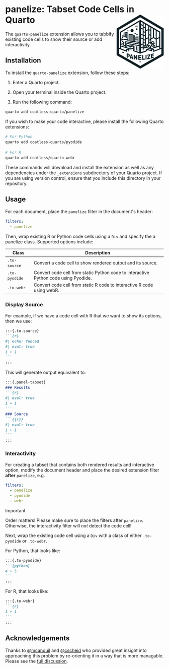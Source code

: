 # panelize: Tabset Code Cells in Quarto <img src="logo-panelize.png" align ="right" alt="" width ="150"/>

The `quarto-panelize` extension allows you to tabbify existing code cells to show their source or add interactivity.

## Installation

To install the `quarto-panelize` extension, follow these steps:

1. Enter a Quarto project.

2. Open your terminal inside the Quarto project.

3. Run the following command:

```bash
quarto add coatless-quarto/panelize
```

If you wish to make your code interactive, please install the following Quarto extensions:

```sh
# For Python
quarto add coatless-quarto/pyodide

# For R
quarto add coatless/quarto-webr
```

These commands will download and install the extension as well as any dependencies under the `_extensions` subdirectory of your Quarto project. If you are using version control, ensure that you include this directory in your repository.

## Usage

For each document, place the `panelize` filter in the document's header:

```yml
filters:
  - panelize
```

Then, wrap existing R or Python code cells using a `Div` and specify the a panelize class. 
Supported options include:

| Class         | Description                                                                         |
|---------------|-------------------------------------------------------------------------------------|
| `.to-source`  | Convert a code cell to show rendered output and its source.                         |
| `.to-pyodide` | Convert code cell from static Python code to interactive Python code using Pyodide. |
| `.to-webr`    | Convert code cell from static R code to interactive R code using webR.              |


### Display Source

For example, if we have a code cell with R that we want to show its options, then we use:

```` md
:::{.to-source}
```{r}
#| echo: fenced
#| eval: true
1 + 1
```
:::
````

This will generate output equivalent to: 

```` md
:::{.panel-tabset}
### Results
```{r}
#| eval: true
1 + 1
```
### Source
```{{r}}
#| eval: true
1 + 1
```
:::
````

### Interactivity

For creating a tabset that contains both rendered results and interactive option, modify the document header and place the desired extension filter **after** `panelize`, e.g.

```yml
filters:
  - panelize
  - pyodide
  - webr
```

> [!IMPORTANT]
>
> Order matters! Please make sure to place the filters after `panelize`.
> Otherwise, the interactivity filter will *not* detect the code cell!
>

Next, wrap the existing code cell using a `Div` with a class of either `.to-pyodide` or `.to-webr`.

For Python, that looks like: 

````md
:::{.to-pyodide}
```{python}
4 + 5
```
:::
````

For R, that looks like: 

````md
:::{.to-webr}
```{r}
1 + 1
```
:::
````

## Acknowledgements

Thanks to [@mcanouil](https://github.com/mcanouil) and [@cscheid](https://github.com/cscheid) who provided great insight into approaching this problem by re-orienting it in a way that is more managable. Please see the [full discussion](https://github.com/quarto-dev/quarto-cli/discussions/9646).